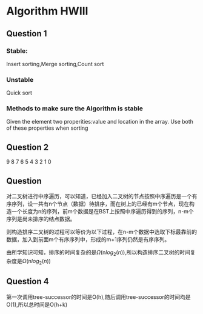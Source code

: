 # Algorithm HWIII

## Question 1

### Stable:

Insert sorting,Merge sorting,Count sort

### Unstable

Quick sort

### Methods to make sure the Algorithm is stable

Given the element two properities:value and location in the array. Use both of these properties when sorting

## Question 2

9 8 7 6 5 4 3 2 1 0

## Question

对二叉树进行中序遍历，可以知道，已经加入二叉树的节点按照中序遍历是一个有序序列，设一共有n个节点（数据）待排序，而在树上的已经有m个节点，现在构造一个长度为n的序列，前m个数据是在BST上按照中序遍历得到的序列，n-m个序列是尚未排序的结点数据。

则构造排序二叉树的过程可以等价为以下过程，在n-m个数据中选取下标最靠前的数据，加入到前面m个有序序列中，形成的m+1序列仍然是有序序列。

由所学知识可知，排序的时间复杂的是$\Omega$(n$log_2(n)$),所以构造排序二叉树的时间复杂度是$\Omega$(n$log_2(n)$)

## Question 4

第一次调用tree-successor的时间是O(h),随后调用tree-successor的时间均是O(1),所以总时间是O(h+k)